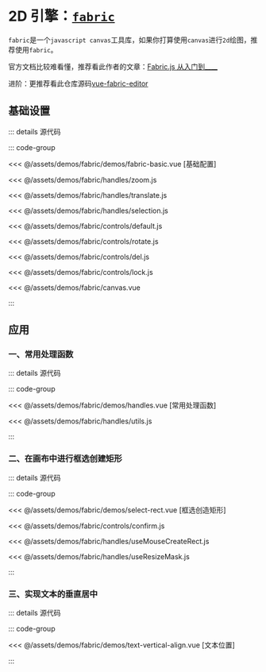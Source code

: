 # 2D 引擎：[`fabric`](https://fabricjs.com/)

`fabric`是一个`javascript canvas`工具库，如果你打算使用`canvas`进行`2d`绘图，推荐使用`fabric`。

官方文档比较难看懂，推荐看此作者的文章：[Fabric.js 从入门到\_\_\_\_](https://juejin.cn/post/7026941253845516324)

进阶：更推荐看此仓库源码[vue-fabric-editor](https://github.com/ikuaitu/vue-fabric-editor)

## 基础设置

<fabric-basic></fabric-basic>

::: details 源代码

::: code-group

<<< @/assets/demos/fabric/demos/fabric-basic.vue [基础配置]

<<< @/assets/demos/fabric/handles/zoom.js

<<< @/assets/demos/fabric/handles/translate.js

<<< @/assets/demos/fabric/handles/selection.js

<<< @/assets/demos/fabric/controls/default.js

<<< @/assets/demos/fabric/controls/rotate.js

<<< @/assets/demos/fabric/controls/del.js

<<< @/assets/demos/fabric/controls/lock.js

<<< @/assets/demos/fabric/canvas.vue

:::

## 应用

### 一、常用处理函数

<handles></handles>

::: details 源代码

::: code-group

<<< @/assets/demos/fabric/demos/handles.vue [常用处理函数]

<<< @/assets/demos/fabric/handles/utils.js

:::

### 二、在画布中进行框选创建矩形

<select-rect></select-rect>

::: details 源代码

::: code-group

<<< @/assets/demos/fabric/demos/select-rect.vue [框选创造矩形]

<<< @/assets/demos/fabric/controls/confirm.js

<<< @/assets/demos/fabric/handles/useMouseCreateRect.js

<<< @/assets/demos/fabric/handles/useResizeMask.js

:::

### 三、实现文本的垂直居中

<text-vertical-align></text-vertical-align>

::: details 源代码

::: code-group

<<< @/assets/demos/fabric/demos/text-vertical-align.vue [文本位置]

:::

<script setup >
import fabricBasic from '../../assets/demos/fabric/demos/fabric-basic.vue'
import SelectRect from '../../assets/demos/fabric/demos/select-rect.vue'
import Handles from '../../assets/demos/fabric/demos/handles.vue'
import TextVerticalAlign from '../../assets/demos/fabric/demos/text-vertical-align.vue'
</script>
